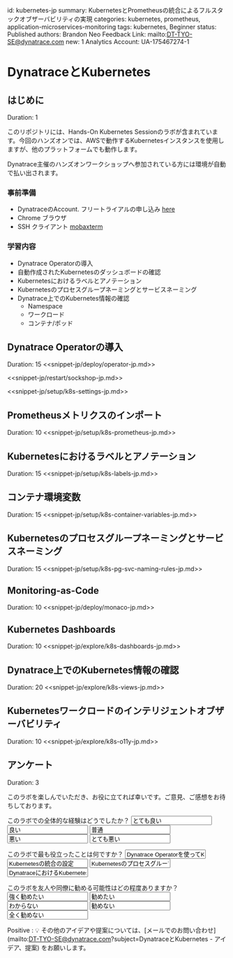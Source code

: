 id: kubernetes-jp
summary: KubernetesとPrometheusの統合によるフルスタックオブザーバビリティの実現
categories: kubernetes, prometheus, application-microservices-monitoring
tags: kubernetes, Beginner
status: Published 
authors: Brandon Neo
Feedback Link: mailto:DT-TYO-SE@dynatrace.com
new: 1
Analytics Account: UA-175467274-1

# DynatraceとKubernetes
<!-- ------------------------ -->
## はじめに
Duration: 1

このリポジトリには、Hands-On Kubernetes Sessionのラボが含まれています。今回のハンズオンでは、AWSで動作するKubernetesインスタンスを使用しますが、他のプラットフォームでも動作します。

Dynatrace主催のハンズオンワークショップへ参加されている方には環境が自動で払い出されます。

### 事前準備
* DynatraceのAccount. フリートライアルの申し込み [here](https://www.dynatrace.com/trial/)
* Chrome ブラウザ
* SSH クライアント [mobaxterm](https://mobaxterm.mobatek.net/)

### 学習内容
- Dynatrace Operatorの導入
- 自動作成されたKubernetesのダッシュボードの確認
- Kubernetesにおけるラベルとアノテーション
- Kubernetesのプロセスグループネーミングとサービスネーミング
- Dynatrace上でのKubernetes情報の確認
  - Namespace
  - ワークロード
  - コンテナ/ポッド

<!-- Step 1 -->
## Dynatrace Operatorの導入
Duration: 15
<<snippet-jp/deploy/operator-jp.md>>

<<snippet-jp/restart/sockshop-jp.md>>

<<snippet-jp/setup/k8s-settings-jp.md>>

<!-- Step 2 -->
## Prometheusメトリクスのインポート
Duration: 10
<<snippet-jp/setup/k8s-prometheus-jp.md>>

<!-- Step 3 -->
## Kubernetesにおけるラベルとアノテーション
Duration: 15
<<snippet-jp/setup/k8s-labels-jp.md>>

<!-- Step 4 -->
## コンテナ環境変数
Duration: 15
<<snippet-jp/setup/k8s-container-variables-jp.md>>

<!-- Step 5 -->
## Kubernetesのプロセスグループネーミングとサービスネーミング
Duration: 15
<<snippet-jp/setup/k8s-pg-svc-naming-rules-jp.md>>

<!-- Step 6 -->
## Monitoring-as-Code
Duration: 10
<<snippet-jp/deploy/monaco-jp.md>>

<!-- Step 7 -->
## Kubernetes Dashboards
Duration: 10
<<snippet-jp/explore/k8s-dashboards-jp.md>>

<!-- Step 8 -->
## Dynatrace上でのKubernetes情報の確認
Duration: 20
<<snippet-jp/explore/k8s-views-jp.md>>

<!-- Step 9 -->
## Kubernetesワークロードのインテリジェントオブザーバビリティ
Duration: 10
<<snippet-jp/explore/k8s-o11y-jp.md>>


<!-- ------------------------ -->

## アンケート
Duration: 3

このラボを楽しんでいただき、お役に立てれば幸いです。ご意見、ご感想をお待ちしております。
<form>
  <name>このラボでの全体的な経験はどうでしたか？</name>
  <input value="とても良い" />
  <input value="良い" />
  <input value="普通" />
  <input value="悪い" />
  <input value="とても悪い" />
</form>

<form>
  <name>このラボで最も役立ったことは何ですか？</name>
  <input value="Dynatrace Operatorを使ってKubernetesにデプロイする方法" />
  <input value="Kubernetesの統合の設定" />
  <input value="Kubernetesのプロセスグループネーミングとサービスネーミング" />
  <input value="DynatraceにおけるKubernetesの理解" />
</form>

<form>
  <name>このラボを友人や同僚に勧める可能性はどの程度ありますか？</name>
  <input value="強く勧めたい" />
  <input value="勧めたい" />
  <input value="わからない" />
  <input value="勧めない" />
  <input value="全く勧めない" />
</form>

Positive
: 💡 その他のアイデアや提案については、[メールでのお問い合わせ](mailto:DT-TYO-SE@dynatrace.com?subject=DynatraceとKubernetes - アイデア、提案) をお願いします。